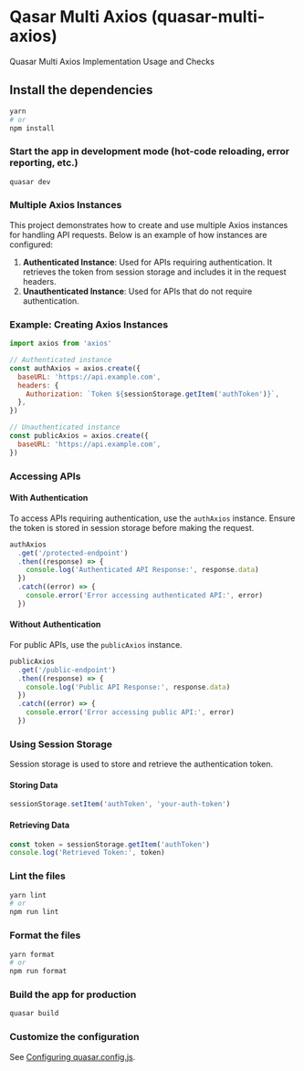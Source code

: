 # Qasar Multi Axios (quasar-multi-axios)

Quasar Multi Axios Implementation Usage and Checks

## Install the dependencies

```bash
yarn
# or
npm install
```

### Start the app in development mode (hot-code reloading, error reporting, etc.)

```bash
quasar dev
```

### Multiple Axios Instances

This project demonstrates how to create and use multiple Axios instances for handling API requests. Below is an example of how instances are configured:

1. **Authenticated Instance**: Used for APIs requiring authentication. It retrieves the token from session storage and includes it in the request headers.
2. **Unauthenticated Instance**: Used for APIs that do not require authentication.

### Example: Creating Axios Instances

```javascript
import axios from 'axios'

// Authenticated instance
const authAxios = axios.create({
  baseURL: 'https://api.example.com',
  headers: {
    Authorization: `Token ${sessionStorage.getItem('authToken')}`,
  },
})

// Unauthenticated instance
const publicAxios = axios.create({
  baseURL: 'https://api.example.com',
})
```

### Accessing APIs

#### With Authentication

To access APIs requiring authentication, use the `authAxios` instance. Ensure the token is stored in session storage before making the request.

```javascript
authAxios
  .get('/protected-endpoint')
  .then((response) => {
    console.log('Authenticated API Response:', response.data)
  })
  .catch((error) => {
    console.error('Error accessing authenticated API:', error)
  })
```

#### Without Authentication

For public APIs, use the `publicAxios` instance.

```javascript
publicAxios
  .get('/public-endpoint')
  .then((response) => {
    console.log('Public API Response:', response.data)
  })
  .catch((error) => {
    console.error('Error accessing public API:', error)
  })
```

### Using Session Storage

Session storage is used to store and retrieve the authentication token.

#### Storing Data

```javascript
sessionStorage.setItem('authToken', 'your-auth-token')
```

#### Retrieving Data

```javascript
const token = sessionStorage.getItem('authToken')
console.log('Retrieved Token:', token)
```

### Lint the files

```bash
yarn lint
# or
npm run lint
```

### Format the files

```bash
yarn format
# or
npm run format
```

### Build the app for production

```bash
quasar build
```

### Customize the configuration

See [Configuring quasar.config.js](https://v2.quasar.dev/quasar-cli-vite/quasar-config-js).
